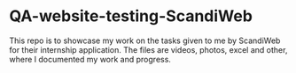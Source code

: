 # QA-website-testing-ScandiWeb
This repo is to showcase my work on the tasks given to me by ScandiWeb for their internship application.
The files are videos, photos, excel and other, where I documented my work and progress.
